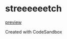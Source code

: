 # streeeeeetch
[preview](https://github.com/tjcages/streeeeeetch/blob/main/public/streeeeeetch.mp4?raw=true)

Created with CodeSandbox
